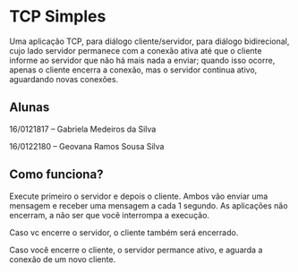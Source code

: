 
# TCP Simples

Uma  aplicação TCP, para  diálogo  cliente/servidor,  para  diálogo  bidirecional, cujo lado servidor permanece  com  a  conexão  ativa  até  que  o  cliente  informe  ao  servidor  que  não  há  mais  nada  a  enviar; quando isso ocorre, apenas o cliente encerra a conexão, mas o servidor continua ativo, aguardando novas conexões.

## Alunas

16/0121817 – Gabriela Medeiros da Silva

16/0122180 – Geovana Ramos Sousa Silva

## Como funciona? 

Execute primeiro o servidor e depois o cliente. Ambos vão enviar uma mensagem e receber uma mensagem a cada 1 segundo. As aplicações não encerram, a não ser que você interrompa a execução.

Caso vc encerre o servidor, o cliente também será encerrado.

Caso você encerre o cliente, o servidor permance ativo, e aguarda a conexão de um novo cliente. 

